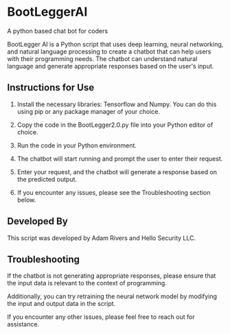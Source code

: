 # BootLeggerAI
A python based chat bot for coders

BootLegger AI is a Python script that uses deep learning, neural networking, and natural language processing to create a chatbot that can help users with their programming needs. The chatbot can understand natural language and generate appropriate responses based on the user's input.

## Instructions for Use

1. Install the necessary libraries: Tensorflow and Numpy. You can do this using pip or any package manager of your choice. 

2. Copy the code in the BootLegger2.0.py file into your Python editor of choice.

3. Run the code in your Python environment. 

4. The chatbot will start running and prompt the user to enter their request.

5. Enter your request, and the chatbot will generate a response based on the predicted output.

6. If you encounter any issues, please see the Troubleshooting section below.

## Developed By

This script was developed by Adam Rivers and Hello Security LLC.

## Troubleshooting

If the chatbot is not generating appropriate responses, please ensure that the input data is relevant to the context of programming. 

Additionally, you can try retraining the neural network model by modifying the input and output data in the script.

If you encounter any other issues, please feel free to reach out for assistance.
